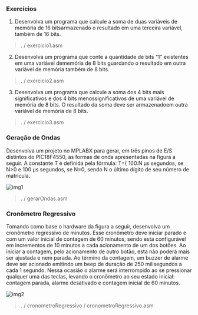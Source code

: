 ### Exercícios

1. Desenvolva um programa que calcule a soma de duas variáveis de memória de 16 bitsarmazenado o resultado em uma terceira variável, também de 16 bits.

> . / exercicio1.asm

2. Desenvolva um programa que conte a quantidade de bits “1” existentes em uma variável dememória de 8 bits guardando o resultado em outra variável de memória também de 8 bits.

> . / exercicio2.asm

3. Desenvolva um programa que calcule a soma dos 4 bits mais significativos e dos 4 bits menossignificativos de uma variável de memória de 8 bits.  O resultado da soma deve ser armazenadoem outra variável de memória  de 8 bits.

> . / exercicio3.asm

### Geração de Ondas

Desenvolva um projeto no MPLABX para gerar, em três pinos de E/S distintos  do PIC18F4550,  as formas de onda apresentadas na figura a seguir. A constante T é definida pela fórmula: T={ 100.N μs segundos, se N>0 e 100 μs segundos, se N=0, sendo N o último dígito de seu número de matrícula.

![img1](https://github.com/cardosorrenan/micros-ufc/blob/master/assembly/img/ger_onda.png)

> . / gerarOndas.asm

### Cronômetro Regressivo

Tomando como base o hardware da figura a seguir, desenvolva um cronômetro regressivo de minutos. Esse cronômetro deve iniciar parado e com um valor inicial de contagem de 60 minutos, sendo esta configurável em incrementos de 10 minutos a cada acionamento de um dos botões. Ao iniciar a contagem, pelo acionamento de outro botão, esta não poderá mais ser ajustada e nem parada. Ao término da contagem, um buzzer de alarme deve ser acionado emitindo um beep de duração de 250 milisegundos a cada 1 segundo. Nessa ocasião o alarme será interrompido ao se pressionar qualquer uma das teclas, levando o cronômetro ao seu estado inicial: contagem parada, alarme desativado e contagem inicial de 60 minutos.

![img2](https://github.com/cardosorrenan/micros-ufc/blob/master/assembly/img/cr_regr.png)

> . / cronometroRegressivo / cronometroRegressivo.asm
